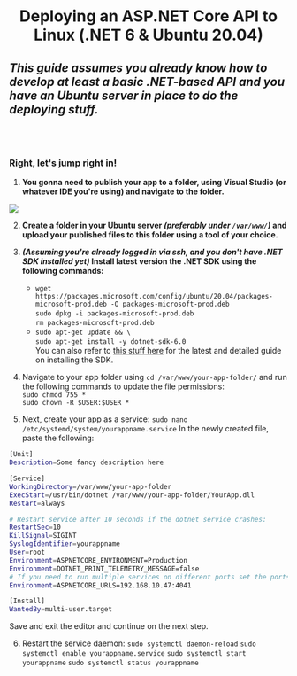 <div align="center">

# Deploying an ASP.NET Core API to Linux (.NET 6 & Ubuntu 20.04)
</div>

## *This guide assumes you already know how to develop at least a basic .NET-based API and you have an Ubuntu server in place to do the deploying stuff.*

<br/>
<br/>

### **Right, let's jump right in!**

1. **You gonna need to publish your app to a folder, using Visual Studio (or whatever IDE you're using) and navigate to the folder.**

![](https://user-images.githubusercontent.com/46853837/215998278-a5deccd2-85db-4a7a-b05f-474d2f1a9f33.png)

2. **Create a folder in your Ubuntu server *(preferably under `/var/www/`)* and upload your published files to this folder using a tool of your choice.**
   
3. ***(Assuming you're already logged in via ssh, and you don't have .NET SDK installed yet)* Install latest version the .NET SDK using the following commands:**
   * `wget https://packages.microsoft.com/config/ubuntu/20.04/packages-microsoft-prod.deb -O packages-microsoft-prod.deb`<br/>
`sudo dpkg -i packages-microsoft-prod.deb`<br/>
`rm packages-microsoft-prod.deb`
   * `sudo apt-get update && \`<br/>
  `sudo apt-get install -y dotnet-sdk-6.0`<br/>
  You can also refer to [this stuff here](https://learn.microsoft.com/en-us/dotnet/core/install/linux-ubuntu#2004) for the latest and detailed guide on installing the SDK.

  4. Navigate to your app folder using `cd /var/www/your-app-folder/` and run the following commands to update the file permissions:<br/>
   `sudo chmod 755 *`<br/>
   `sudo chown -R $USER:$USER *`

   5. Next, create your app as a service:
   `sudo nano /etc/systemd/system/yourappname.service`
   In the newly created file, paste the following:


   ```bash
   [Unit]
Description=Some fancy description here

[Service]
WorkingDirectory=/var/www/your-app-folder
ExecStart=/usr/bin/dotnet /var/www/your-app-folder/YourApp.dll
Restart=always

# Restart service after 10 seconds if the dotnet service crashes:
RestartSec=10
KillSignal=SIGINT
SyslogIdentifier=yourappname
User=root
Environment=ASPNETCORE_ENVIRONMENT=Production
Environment=DOTNET_PRINT_TELEMETRY_MESSAGE=false
# If you need to run multiple services on different ports set the ports environment variable here (Format: {IP_ADDRESS:PORT} or www.yourdomain.com) 
Environment=ASPNETCORE_URLS=192.168.10.47:4041

[Install]
WantedBy=multi-user.target
```
Save and exit the editor and continue on the next step.

6. Restart the service daemon:
   `sudo systemctl daemon-reload`
   `sudo systemctl enable yourappname.service`
   `sudo systemctl start yourappname`
   `sudo systemctl status yourappname`